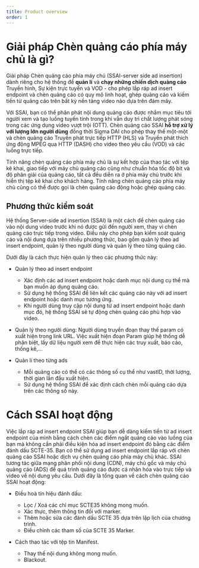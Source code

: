 ```yaml
---
title: Product overview
order: 1
---
```


# Giải pháp Chèn quảng cáo phía máy chủ là gì?

Giải pháp Chèn quảng cáo phía máy chủ (SSAI-server side ad insertion) dành riêng cho hệ thống để **quản lí** và **chạy những chiến dịch quảng cáo** Truyền hình, Sự kiện trực tuyến và VOD - cho phép lắp ráp ad insert endpoint và chèn quảng cáo có quy mô linh hoạt, ghép quảng cáo và kiếm tiền từ quảng cáo trên bất kỳ nền tảng video nào dựa trên đám mây. 

Với SSAI, bạn có thể phân phát nội dung quảng cáo được nhắm mục tiêu tới người xem và tạo luồng tuyến tính trong khi vẫn duy trì chất lượng phát sóng trong các ứng dụng video vượt trội (OTT). Chèn quảng cáo SSAI **hỗ trợ xử lý với lượng lớn người dùng** đồng thời Sigma DAI cho phép thay thế một-một và chèn quảng cáo Truyền phát trực tiếp HTTP (HLS) và Truyền phát thích ứng động MPEG qua HTTP (DASH) cho video theo yêu cầu (VOD) và các luồng trực tiếp.

Tính năng chèn quảng cáo phía máy chủ là sự kết hợp của thao tác với tệp kê khai, giao tiếp với máy chủ quảng cáo cũng như chuẩn hóa tốc độ bit và độ phân giải của quảng cáo, tất cả đều diễn ra ở phía máy chủ trước khi hiển thị tệp kê khai cho khách hàng. Tính năng chèn quảng cáo phía máy chủ cũng có thể được gọi là chèn quảng cáo động hoặc ghép quảng cáo.

## Phương thức kiểm soát

Hệ thống Server-side ad insertion (SSAI) là một cách để chèn quảng cáo vào nội dung video trước khi nó được gửi đến người xem, thay vì chèn quảng cáo trực tiếp trong video. Điều này cho phép bạn kiểm soát quảng cáo và nội dung dựa trên nhiều phương thức, bao gồm quản lý theo ad insert endpoint, quản lý theo người dùng và quản lý theo từng quảng cáo.

Dưới đây là cách thực hiện quản lý theo các phương thức này:

* Quản lý theo ad insert endpoint 

    * Xác định các ad insert endpoint hoặc danh mục nội dung cụ thể mà bạn muốn áp dụng quảng cáo.
    * Sử dụng hệ thống SSAI để liên kết các quảng cáo này với ad insert endpoint hoặc danh mục tương ứng.
    * Khi người dùng truy cập nội dung từ ad insert endpoint hoặc danh mục đó, hệ thống SSAI sẽ tự động chèn quảng cáo phù hợp vào video.

* Quản lý theo người dùng: Người dùng truyền đoạn thay thế param có xuất hiện trong link URL. Việc xuất hiện đoạn Param giúp hệ thống dễ phân biệt, lấy dữ liệu người xem để thực hiện các truy xuất, báo cáo, thống kê,…

* Quản lí theo từng ads
    * Mỗi quảng cáo có thể có các thông số cụ thể như vastID, thời lượng, thời gian lần đầu xuất hiện.
    * Sử dụng hệ thống SSAI để xác định cách chèn mỗi quảng cáo dựa trên các thông số này.

# Cách SSAI hoạt động

Việc lắp ráp ad insert endpoint SSAI giúp bạn dễ dàng kiếm tiền từ ad insert endpoint của mình bằng cách chèn các điểm ngắt quảng cáo vào luồng của bạn mà không cần phải điều kiện hóa ad insert endpoint đó bằng các điểm đánh dấu SCTE-35. Bạn có thể sử dụng ad insert endpoint lắp ráp với chèn quảng cáo SSAI hoặc dịch vụ chèn quảng cáo phía máy chủ khác.
SSAI tương tác giữa mạng phân phối nội dung (CDN), máy chủ gốc và máy chủ quảng cáo (ADS) để quá trình quảng cáo được cá nhân hóa vào trực tiếp và video về nội dung yêu cầu. Dưới đây là tổng quan về cách chèn quảng cáo SSAI hoạt động:

* Điều hoà tín hiệu đánh dấu:
    * Lọc / Xoá các chỉ mục SCTE35 không mong muốn.
    * Xác thực, thêm thông tin đối với marker.
    * Thêm hoặc sửa các đánh dấu SCTE 35 dựa trên lập lịch của chương trình.
    * Điều chỉnh các tham số của SCTE 35 Marker.
    
* Cách thao tác với tệp tin Manifest.
    * Thay thế nội dung không mong muốn.
    * Blackout.